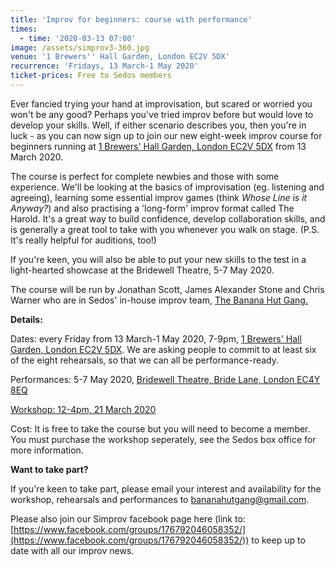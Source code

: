```yaml
---
title: 'Improv for beginners: course with performance'
times:
  - time: '2020-03-13 07:00'
image: /assets/simprov3-360.jpg
venue: '1 Brewers'' Hall Garden, London EC2V 5DX'
recurrence: 'Fridays, 13 March-1 May 2020'
ticket-prices: Free to Sedos members
---
```

Ever fancied trying your hand at improvisation, but scared or worried you won't be any good? Perhaps you've tried improv before but would love to develop your skills. Well, if either scenario describes you, then you're in luck - as you can now sign up to join our new eight-week improv course for beginners running at [1 Brewers' Hall Garden, London EC2V 5DX](https://sedos.l3v5y.co.uk/venues/bhg) from 13 March 2020. 

The course is perfect for complete newbies and those with some experience. We'll be looking at the basics of improvisation (eg. listening and agreeing), learning some essential improv games (think *Whose Line is it Anyway?*) and also practising a 'long-form' improv format called The Harold. It's a great way to build confidence, develop collaboration skills, and is generally a great tool to take with you whenever you walk on stage. (P.S. It's really helpful for auditions, too!) 

If you're keen, you will also be able to put your new skills to the test in a light-hearted showcase at the Bridewell Theatre, 5-7 May 2020.

The course will be run by Jonathan Scott, James Alexander Stone and Chris Warner who are in Sedos' in-house improv team, [The Banana Hut Gang.](https://sedos.l3v5y.co.uk/regular-events/simprov)

**Details:**

Dates: every Friday from 13 March-1 May 2020, 7-9pm, [1 Brewers' Hall Garden, London EC2V 5DX](https://sedos.l3v5y.co.uk/venues/bhg). We are asking people to commit to at least six of the eight rehearsals, so that we can all be performance-ready.

Performances: 5-7 May 2020, [Bridewell Theatre, Bride Lane, London EC4Y 8EQ](https://sedos.l3v5y.co.uk/venues/bridewell)

[Workshop: 12-4pm, 21 March 2020](https://sedos.l3v5y.co.uk/events/improv-workshop-with-stephen-davidson)

Cost: It is free to take the course but you will need to become a member. You must purchase the workshop seperately, see the Sedos box office for more information. 

**Want to take part?**

If you're keen to take part, please email your interest and availability for the workshop, rehearsals and performances to [bananahutgang@gmail.com](mailto:bananahutgang@gmail.com).

Please also join our Simprov facebook page here (link to:[https://www.facebook.com/​groups/176792046058352/](https://www.facebook.com/groups/176792046058352/)) to keep up to date with all our improv news.
